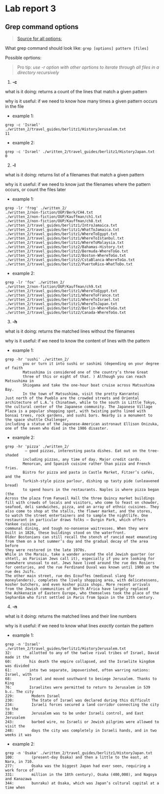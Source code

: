 # Lab report 3
## Grep command options

> [Source for all options:](https://www.geeksforgeeks.org/grep-command-in-unixlinux/)

What grep command should look like: `grep [options] pattern [files]`

Possible oprtions: 

> Pro tip: *use -r option with other oprtions to iterate through all files in a directory recursively*

1. **-c**

what is it doing: returns a count of the lines that match a given pattern

why is it useful: if we need to know how many times a given pattern occurs in the file
- example 1:
```
grep -c 'Israel' ./written_2/travel_guides/berlitz1/HistoryJerusalem.txt
11
```
- example 2:
```
grep -c 'Israel' ./written_2/travel_guides/berlitz1/HistoryJapan.txt
0
```
2. **-l**

what is it doing: returns list of a filenames that match a given pattern

why is it useful: if we need to know just the filenames where the pattern occurs, or count the files later
- example 1:
```
grep -lr 'frog' ./written_2/
./written_2/non-fiction/OUP/Berk/CH4.txt
./written_2/non-fiction/OUP/Kauffman/ch1.txt
./written_2/non-fiction/OUP/Kauffman/ch8.txt
./written_2/travel_guides/berlitz1/IntroJamaica.txt
./written_2/travel_guides/berlitz1/WhatToJamaica.txt
./written_2/travel_guides/berlitz1/WhereToEgypt.txt
./written_2/travel_guides/berlitz1/WhereToIstanbul.txt
./written_2/travel_guides/berlitz1/WhereToMalaysia.txt
./written_2/travel_guides/berlitz2/Bahamas-History.txt
./written_2/travel_guides/berlitz2/Bermuda-WhereToGo.txt
./written_2/travel_guides/berlitz2/Boston-WhereToGo.txt
./written_2/travel_guides/berlitz2/CstaBlanca-WhereToGo.txt
./written_2/travel_guides/berlitz2/PuertoRico-WhatToDo.txt
```
- example 2:
```
grep -lr 'fox' ./written_2/
./written_2/non-fiction/OUP/Kauffman/ch9.txt
./written_2/travel_guides/berlitz1/WhereToEgypt.txt
./written_2/travel_guides/berlitz1/WhereToFrance.txt
./written_2/travel_guides/berlitz1/WhereToIsrael.txt
./written_2/travel_guides/berlitz1/WhereToJapan.txt
./written_2/travel_guides/berlitz2/Berlin-WhereToGo.txt
./written_2/travel_guides/berlitz2/Canada-WhereToGo.txt
```
3. **-h**

what is it doing: returns the matched lines without the filenames

why is it useful: if we need to know the content of lines with the pattern
- example 1:
```
grep -hr 'sushi' ./written_2/
        you or turn it into sushi or sashimi (depending on your degree of faith
        Matsushima is considered one of the country’s three Great
        three of this or eight of that. ) Although you can reach Matsushima in
        Shiogama and take the one-hour boat cruise across Matsushima Bay.
        In the town of Matsushima, visit the pretty Kanrantei
Just north of the Pueblo are the crowded streets and Oriental architecture of L.A.’s Chinatown, while to the south is Little Tokyo,
the cultural center of the Japanese community. The Japanese Village Plaza is a popular shopping spot, with twisting paths lined with
bonsai trees, rock gardens, and sushi bars. Nearby is a monument to the space shuttle Challenger,
including a statue of the Japanese-American astronaut Ellison Onizuka, one of the seven who died in the 1986 disaster.
```
- example 2:
```
grep -hr 'pizza' ./written_2/
         — good pizzas, interesting pasta dishes. Eat out on the tree-shaded
        including pizzas, any time of day. Major credit cards.
        Menorcan, and Spanish cuisine rather than pizza and French fries.
        Bistro for pizza and pasta in Castle Market, Fitzer’s cafés, and the
        Turkish-style pizza parlour, dishing up tasty pide (unleavened bread)
        to spend hours in the restaurants. Naples is where pizza began (the
Across the plaza from Fanueil Hall the three Quincy market buildings fill with crowds of locals and visitors, who come to feast on chowder,
seafood, deli sandwiches, pizza, and an array of ethnic cuisines. They also come to shop at the stalls, the flower market, and the stores,
to watch the street entertainers and to sample the nightlife. One restaurant in particular draws folks — Durgin Park, which offers Yankee cuisine,
communal dining, and tough no-nonsense waitresses. When they were built in 1826, these buildings stood on the waterfront.
Older Bostonians can still recall the stench of rancid meat emanating from them on a hot summer’s day and the gradual decay of the area before
they were restored in the late 1970s.
While in the Marais, take a wander around the old Jewish quarter (or shtetl, as Parisian Jews call it), especially if you are looking for
somewhere unusual to eat. Jews have lived around the rue des Rosiers for centuries, and the rue Ferdinand Duval was known until 1900 as the rue des Juifs.
The other main street, rue des Ecouffes (medieval slang for moneylenders), completes the lively shopping area, with delicatessens,
kosher butchers, and even kosher pizza shops. More recent arrivals from the Jewish communities of North Africa have largely replaced
the Ashkenazim of Eastern Europe, who themselves took the place of the Sephardim who first settled in Paris from Spain in the 13th century.
```
4. **-n** 

what is it doing: returns the matched lines and their line numbers

why is it useful: if we need to know what lines *exactly* contain the pattern
- example 1:
```
grep -n 'Israel' ./written_2/travel_guides/berlitz1/HistoryJerusalem.txt
32:        allotted to any of the twelve rival tribes of Israel, David made it the
60:        his death the empire collapsed, and the Israelite kingdom was divided
61:        into two separate, impoverished, often warring nations: Israel, with
68:        Israel and moved southward to besiege Jerusalem. Thanks to King
76:        Israelites were permitted to return to Jerusalem in 539 b.c. The city
229:        Modern Israel
230:        The State of Israel was declared during this difficult
234:        Israeli forces secured a land corridor connecting the city to the
238:        Jerusalem was to be under Israeli control, and East Jerusalem
243:        barbed wire, no Israeli or Jewish pilgrims were allowed to visit the
248:        days the city was completely in Israeli hands, and in two weeks it was
```
- example 2:
```
grep -n 'Osaka' ./written_2/travel_guides/berlitz1/HistoryJapan.txt
100:        (present-day Osaka) and then a little to the east, at Nara, in 710.
277:        Osaka was the biggest Japan had ever seen, requiring a work force of
331:        million in the 18th century), Osaka (400,000), and Nagoya and Kanazawa
344:        bunraku) at Osaka, which was Japan’s cultural capital at a time when
```
